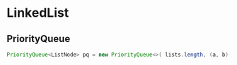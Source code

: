 # LinkedList

## PriorityQueue

```java
PriorityQueue<ListNode> pq = new PriorityQueue<>( lists.length, (a, b)->(a.val - b.val));
```

